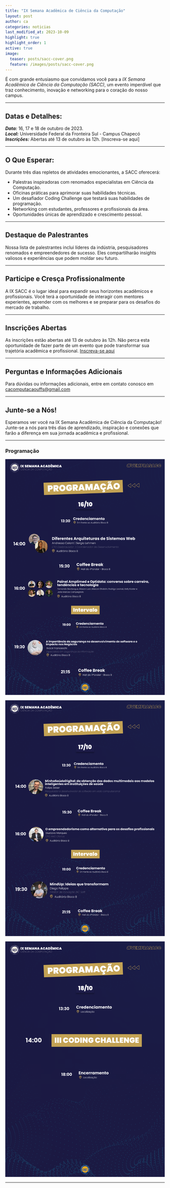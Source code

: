 ```yaml
---
title: "IX Semana Acadêmica de Ciência da Computação"
layout: post
author: ca
categories: noticias
last_modified_at: 2023-10-09
highlight: true
highlight_order: 1
active: true
image:
  teaser: posts/sacc-cover.png
  feature: /images/posts/sacc-cover.png
---
```


É com grande entusiasmo que convidamos você para a *IX Semana Acadêmica de Ciência da Computação (SACC)*, um evento imperdível que traz conhecimento, inovação e networking para o coração do nosso campus.

---  

## Datas e Detalhes:

***Data:*** 16, 17 e 18 de outubro de 2023.  
***Local:*** Universidade Federal da Fronteira Sul - Campus Chapecó  
***Inscrições:*** Abertas até 13 de outubro às 12h. [Inscreva-se aqui]  

--- 

## O Que Esperar:

Durante três dias repletos de atividades emocionantes, a SACC oferecerá:

- Palestras inspiradoras com renomados especialistas em Ciência da Computação.  
- Oficinas práticas para aprimorar suas habilidades técnicas.  
- Um desafiador Coding Challenge que testará suas habilidades de programação.  
- Networking com estudantes, professores e profissionais da área.  
- Oportunidades únicas de aprendizado e crescimento pessoal.  

---

## Destaque de Palestrantes

Nossa lista de palestrantes inclui líderes da indústria, pesquisadores renomados e empreendedores de sucesso. Eles compartilharão insights valiosos e experiências que podem moldar seu futuro.  

---

## Participe e Cresça Profissionalmente

A IX SACC é o lugar ideal para expandir seus horizontes acadêmicos e profissionais. Você terá a oportunidade de interagir com mentores experientes, aprender com os melhores e se preparar para os desafios do mercado de trabalho.

---

## Inscrições Abertas

As inscrições estão abertas até 13 de outubro às 12h. Não perca esta oportunidade de fazer parte de um evento que pode transformar sua trajetória acadêmica e profissional. [Inscreva-se aqui](https://forms.gle/rSCe1fMxw21vpifJ6)

---

## Perguntas e Informações Adicionais

Para dúvidas ou informações adicionais, entre em contato conosco em cacomputacaouffs@gmail.com

--- 

## Junte-se a Nós!

Esperamos ver você na IX Semana Acadêmica de Ciência da Computação! Junte-se a nós para três dias de aprendizado, inspiração e conexões que farão a diferença em sua jornada acadêmica e profissional.

---

### Programação

![Imagem](/images/posts/sacc-programacao-1610.png)

![Imagem](/images/posts/sacc-programacao-1710.png)

![Imagem](/images/posts/sacc-programacao-1810.png)

---
